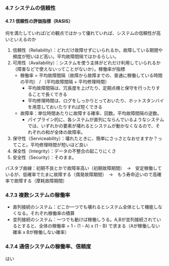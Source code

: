 
### 4.7 システムの信頼性

#### 4.7.1 信頼性の評価指標（RASIS）
何を満たしていれば\/どの観点ではかって優れていれば、システムの信頼性が高いといえるのか


1. 信頼性（Reliability）：どれだけ故障せずにいられるか。故障している期間や頻度が短いほど高い。平均故障間隔ではかるらしい。
2. 可用性（Availability）：システムを使う主体がどれだけ利用していられるか（障害などで使えないってことがないか）。稼働率が指標
   - 稼働率 = 平均故障間隔（故障から故障までの、普通に稼働している時間の平均） \/ （平均故障間隔 + 平均修理時間）
       - 平均故障間隔は、冗長度を上げたり、定期点検と保守を行ったりすることで長くできる
       - 平均修理時間は、ログをしっかりとっておいたり、ホットスタンバイを用意しておいたりすれば短くできる
   - 故障率：単位時間あたりに故障する確率、回数。平均故障間隔の逆数。
      - パイプライン的に、各システムが直列にならんでいるようなシステムでは、いずれかの要素が壊れるとシステムが動かなくなるので、それぞれの和が全体の故障率。
3. 保守性（Serviceability）：壊れたときに、簡単にさっさとなおせますか？ってこと。平均修理時間が短いほど良い
4. 保全性（Integrity）：データの不整合の起こりにくさ
5. 安全性（Security）：そのまま。


バスタブ曲線：初期不良とかで故障率高い（初期故障期間）　→　安定稼働しているが、低確率でたまに故障する（偶発故障期間）　→　もう寿命近いので高確率で故障する（摩耗故障期間）



### 4.7.3 複数システムの稼働率
 - 直列接続のシステム：どこか一つでも壊れるとシステム全体として機能しなくなる。それぞれ稼働率の積算
 - 並列接続のシステム：一つでも動けば稼働しうる。A,Bが並列接続されているとすると、全体の稼働率 = 1 - (1 - A) x (1 - B) で求まる（Aが稼働しない確率 x Bが稼働しない確率）




### 4.7.4 通信システムの稼働率、信頼度
はい